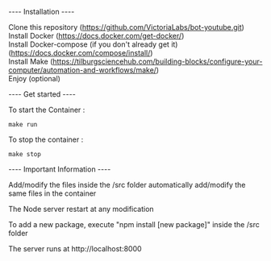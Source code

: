 ---- Installation ----

Clone this repository (https://github.com/VictoriaLabs/bot-youtube.git)  
Install Docker (https://docs.docker.com/get-docker/)  
Install Docker-compose (if you don't already get it) (https://docs.docker.com/compose/install/)  
Install Make (https://tilburgsciencehub.com/building-blocks/configure-your-computer/automation-and-workflows/make/)  
Enjoy (optional)  

---- Get started ----

To start the Container :
```
make run
```

To stop the container : 
```
make stop
```

---- Important Information ----

Add/modify the files inside the /src folder automatically add/modify the  same files in the container

The Node server restart at any modification

To add a new package, execute "npm install [new package]" inside the /src folder

The server runs at http://localhost:8000